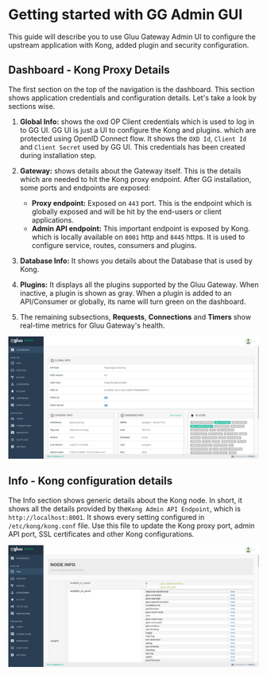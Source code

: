# Getting started with GG Admin GUI

This guide will describe you to use Gluu Gateway Admin UI to configure the upstream application with Kong, added plugin and security configuration.

## Dashboard - Kong Proxy Details

The first section on the top of the navigation is the dashboard. This section shows application credentials and configuration details. Let's take a look by sections wise.

1. **Global Info:** shows the oxd OP Client credentials which is used to log in to GG UI. GG UI is just a UI to configure the Kong and plugins. which are protected using OpenID Connect flow. It shows the `OXD Id`, `Client Id` and `Client Secret` used by GG UI. This credentials has been created during installation step.

2. **Gateway:** shows details about the Gateway itself. This is the details which are needed to hit the Kong proxy endpoint. After GG installation, some ports and endpoints are exposed:
     - **Proxy endpoint:** Exposed on `443` port. This is the endpoint which is globally exposed and will be hit by the end-users or client applications. 
     - **Admin API endpoint:** This important endpoint is exposed by Kong. which is locally available on `8001` http and `8445` https. It is used to configure service, routes, consumers and plugins.  

3. **Database Info:** It shows you details about the Database that is used by Kong.

4. **Plugins:** It displays all the plugins supported by the Gluu Gateway. When inactive, a plugin is shown as gray. When a plugin is added to an API/Consumer or globally, its name will turn green on the dashboard.

5. The remaining subsections, **Requests**, **Connections** and **Timers** show real-time metrics for Gluu Gateway's health.  

[![dashboard](../img/1_dashboard.png)](../img/1_dashboard.png)

## Info - Kong configuration details

The Info section shows generic details about the Kong node. In short, it shows all the details provided by the`Kong Admin API Endpoint`, which is `http://localhost:8001`. It shows every setting configured in `/etc/kong/kong.conf` file. Use this file to update the Kong proxy port, admin API port, SSL certificates and other Kong configurations. 

[![info](../img/2_info.png)](../img/2_info.png)

